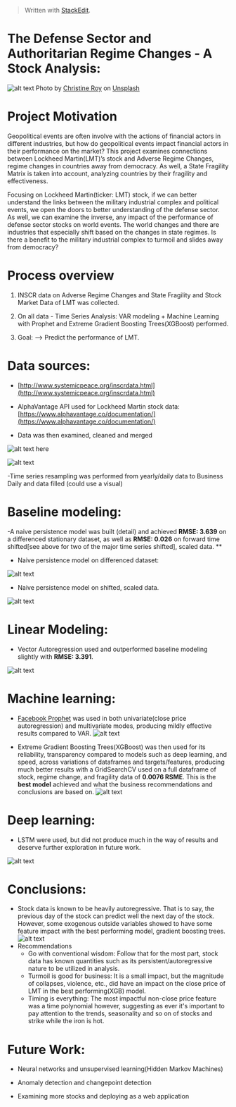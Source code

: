 ﻿


> Written with [StackEdit](https://stackedit.io/).
> 
> 
# **The Defense Sector and Authoritarian Regime Changes - A Stock Analysis:**
![alt text](https://i.imgur.com/NKAMBLy.jpg)
Photo by [Christine Roy](https://unsplash.com/@agent_illustrateur?utm_source=unsplash&utm_medium=referral&utm_content=creditCopyText) on [Unsplash](https://unsplash.com/s/photos/international?utm_source=unsplash&utm_medium=referral&utm_content=creditCopyText)

# Project Motivation
Geopolitical events are often involve with the actions of financial actors in different industries, but how do geopolitical events impact financial actors in their performance on the market? This project examines connections between Lockheed Martin(LMT)’s stock and Adverse Regime Changes, regime changes in countries away from democracy. As well, a State Fragility Matrix is taken into account, analyzing countries by their fragility and effectiveness.

Focusing on Lockheed Martin(ticker: LMT) stock, if we can better understand the links between the military industrial complex and political events, we open the doors to better understanding of the defense sector. As well, we can examine the inverse, any impact of the performance of defense sector stocks on world events. The world changes and there are industries that especially shift based on the changes in state regimes. Is there a benefit to the military industrial complex to turmoil and slides away from democracy?

# Process overview

1. INSCR data on Adverse Regime Changes and State Fragility and Stock Market Data of LMT was collected.

2. On all data - Time Series Analysis: VAR modeling + Machine Learning with Prophet and Extreme Gradient Boosting Trees(XGBoost) performed.

3. Goal: —> Predict the performance of LMT.

# **Data sources:**

- [http://www.systemicpeace.org/inscrdata.html](http://www.systemicpeace.org/inscrdata.html) 

- AlphaVantage API used for Lockheed Martin stock data: [https://www.alphavantage.co/documentation/](https://www.alphavantage.co/documentation/)

- Data was then examined, cleaned and merged

![alt text here](https://i.imgur.com/hGq9jHt.png)

![alt text](https://i.imgur.com/hhekFbk.png)

-Time series resampling was performed from yearly/daily data to Business Daily and data filled (could use a visual)

# **Baseline modeling:**

-A naive persistence model was built (detail) and achieved  **RMSE: 3.639** on a differenced stationary dataset, as well as **RMSE: 0.026** on forward time shifted[see above for two of the major time series shifted], scaled data. **

- Naive persistence model on differenced dataset:

![alt text](https://i.imgur.com/vtOCIjs.png)

- Naive persistence model on shifted, scaled data.

![alt text](https://i.imgur.com/AbWVRmb.png)


# Linear Modeling:

- Vector Autoregression used and outperformed baseline modeling slightly with **RMSE: 3.391**.

![alt text](https://i.imgur.com/LjcY9uS.png)


  

# Machine learning:

- [Facebook Prophet](https://facebook.github.io/prophet/) was used in both univariate(close price autoregression) and multivariate modes, producing mildly effective results compared to VAR. 
![alt text](https://i.imgur.com/a4AmgzQ.png)

- Extreme Gradient Boosting Trees(XGBoost) was then used for its reliability, transparency compared to models such as deep learning, and speed, across variations of dataframes and targets/features, producing much better results with a GridSearchCV used on a full dataframe of stock, regime change, and fragility data of **0.0076 RSME**. This is the **best model** achieved and what the business recommendations and conclusions are based on.
![alt text](https://i.imgur.com/7JLN6JV.png)

  

# Deep learning:

- LSTM were used, but did not produce much in the way of results and deserve further exploration in future work.

![alt text](https://i.imgur.com/Ygs8KsK.png)


# Conclusions:
- Stock data is known to be heavily autoregressive. That is to say, the previous day of the stock can predict well the next day of the stock. However, some exogenous outside variables showed to have some feature impact with the best performing model, gradient boosting trees. 
![alt text](https://i.imgur.com/jeleMUI.png)
- Recommendations
	- Go with conventional wisdom: Follow that for the most part, stock data has known quantities such as its persistent/autoregressive nature to be utilized in analysis. 
	- Turmoil is good for business: It is a small impact, but the magnitude of collapses, violence, etc., did have an impact on the close price of LMT in the best performing(XGB) model. 
	- Timing is everything: The most impactful non-close price feature was a time polynomial however, suggesting as ever it's important to pay attention to the trends, seasonality and so on of stocks and strike while the iron is hot.

# Future Work:
-   Neural networks and unsupervised learning(Hidden Markov Machines)
    
-   Anomaly detection and changepoint detection
    
-   Examining more stocks and deploying as a web application
